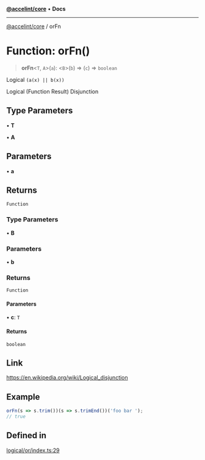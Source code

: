 [**@accelint/core**](../README.md) • **Docs**

***

[@accelint/core](../README.md) / orFn

# Function: orFn()

> **orFn**\<`T`, `A`\>(`a`): \<`B`\>(`b`) => (`c`) => `boolean`

Logical `(a(x) || b(x))`

Logical (Function Result) Disjunction

## Type Parameters

• **T**

• **A**

## Parameters

• **a**

## Returns

`Function`

### Type Parameters

• **B**

### Parameters

• **b**

### Returns

`Function`

#### Parameters

• **c**: `T`

#### Returns

`boolean`

## Link

https://en.wikipedia.org/wiki/Logical_disjunction

## Example

```ts
orFn(s => s.trim())(s => s.trimEnd())('foo bar ');
// true
```

## Defined in

[logical/or/index.ts:29](https://github.com/gohypergiant/standard-toolkit/blob/7f574e64e57e697a3e2daabb1b78393aca67cb22/packages/core/src/logical/or/index.ts#L29)
